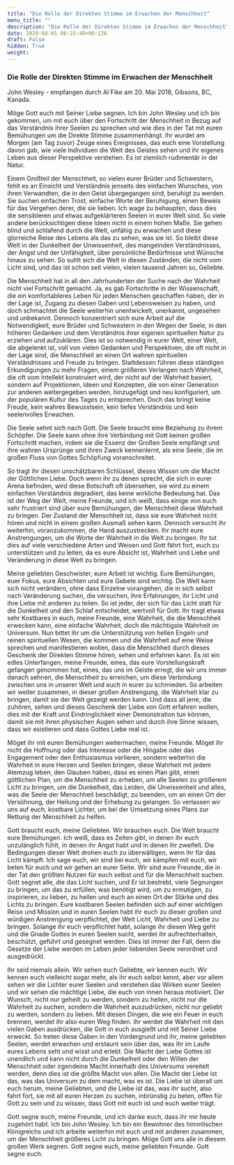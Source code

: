 ```yaml
---
title: "Die Rolle der Direkten Stimme im Erwachen der Menschheit"
menu_title: ""
description: "Die Rolle der Direkten Stimme im Erwachen der Menschheit"
date: 2020-08-01 06:25:48+00:126
draft: False
hidden: True
weight:
---
```

### Die Rolle der Direkten Stimme im Erwachen der Menschheit

John Wesley - empfangen durch Al Fike am 20. Mai 2018, Gibsons, BC, Kanada.

Möge Gott euch mit Seiner Liebe segnen. Ich bin John Wesley und ich bin gekommen, um mit euch über den Fortschritt der Menschheit in Bezug auf das Verständnis ihrer Seelen zu sprechen und wie dies in der Tat mit euren Bemühungen um die Direkte Stimme zusammenhängt. Ihr wurdet am Morgen (am Tag zuvor) Zeuge eines Ereignisses, das euch eine Vorstellung davon gab, wie viele Individuen die Welt des Geistes sehen und ihr eigenes Leben aus dieser Perspektive verstehen. Es ist ziemlich rudimentär in der Natur.

Einem Großteil der Menschheit, so vielen eurer Brüder und Schwestern, fehlt es an Einsicht und Verständnis jenseits des einfachen Wunsches, von ihren Verwandten, die in den Geist übergegangen sind, beruhigt zu werden. Sie suchen einfachen Trost, einfache Worte der Beruhigung, einen Beweis für das Vergehen derer, die sie lieben. Ich wage zu behaupten, dass dies die sensibleren und etwas aufgeklärteren Seelen in eurer Welt sind. So viele andere berücksichtigen diese Ideen nicht in einem hohen Maße. Sie gehen blind und schlafend durch die Welt, unfähig zu erwachen und diese glorreiche Reise des Lebens als das zu sehen, was sie ist. So bleibt diese Welt in der Dunkelheit der Unwissenheit, des mangelnden Verständnisses, der Angst und der Unfähigkeit, über persönliche Bedürfnisse und Wünsche hinaus zu sehen. So suhlt sich die Welt in diesen Zuständen, die nicht vom Licht sind, und das ist schon seit vielen, vielen tausend Jahren so, Geliebte.

Die Menschheit hat in all den Jahrhunderten der Suche nach der Wahrheit nicht viel Fortschritt gemacht. Ja, es gab Fortschritte in der Wissenschaft, die ein komfortableres Leben für jeden Menschen geschaffen haben, der in der Lage ist, Zugang zu diesen Gaben und Lebensweisen zu haben, und doch schmachtet die Seele weiterhin unentwickelt, unerkannt, ungesehen und unbekannt. Dennoch konzentriert sich eure Arbeit auf die Notwendigkeit, eure Brüder und Schwestern in den Wegen der Seele, in den höheren Gedanken und dem Verständnis ihrer eigenen spirituellen Natur zu erziehen und aufzuklären. Dies ist so notwendig in eurer Welt, einer Welt, die abgelenkt ist, voll von vielen Gedanken und Perspektiven, die oft nicht in der Lage sind, die Menschheit an einen Ort wahren spirituellen Verständnisses und Freude zu bringen. Stattdessen führen diese ständigen Erkundigungen zu mehr Fragen, einem größeren Verlangen nach Wahrheit, die oft vom Intellekt konstruiert wird, der nicht auf der Wahrheit basiert, sondern auf Projektionen, Ideen und Konzepten, die von einer Generation zur anderen weitergegeben werden, hinzugefügt und neu konfiguriert, um der populären Kultur des Tages zu entsprechen. Doch das bringt keine Freude, kein wahres Bewusstsein, kein tiefes Verständnis und kein seelenvolles Erwachen.

Die Seele sehnt sich nach Gott. Die Seele braucht eine Beziehung zu ihrem Schöpfer. Die Seele kann ohne ihre Verbindung mit Gott keinen großen Fortschritt machen, indem sie die Essenz der Großen Seele empfängt und ihre wahren Ursprünge und ihren Zweck kennenlernt, als eine Seele, die im großen Fluss von Gottes Schöpfung voranschreitet.

So tragt ihr diesen unschätzbaren Schlüssel, dieses Wissen um die Macht der Göttlichen Liebe. Doch wenn ihr zu denen sprecht, die sich in eurer Arena befinden, wird diese Botschaft oft übersehen, sie wird zu einem einfachen Verständnis degradiert, das keine wirkliche Bedeutung hat. Das ist der Weg der Welt, meine Freunde, und ich weiß, dass einige von euch sehr frustriert sind über eure Bemühungen, der Menschheit diese Wahrheit zu bringen. Der Zustand der Menschheit ist, dass sie eure Wahrheit nicht hören und nicht in einem großen Ausmaß sehen kann. Dennoch versucht ihr weiterhin, voranzukommen, die Hand auszustrecken. Ihr macht eure Anstrengungen, um die Worte der Wahrheit in die Welt zu bringen. Ihr tut dies auf viele verschiedene Arten und Weisen und Gott fährt fort, euch zu unterstützen und zu leiten, da es eure Absicht ist, Wahrheit und Liebe und Veränderung in diese Welt zu bringen.

Meine geliebten Geschwister, eure Arbeit ist wichtig. Eure Bemühungen, euer Fokus, eure Absichten und eure Gebete sind wichtig. Die Welt kann sich nicht verändern, ohne dass Einzelne vorangehen, die in sich selbst nach Veränderung suchen, die versuchen, ihre Erfahrungen, ihr Licht und ihre Liebe mit anderen zu teilen. So ist jeder, der sich für das Licht statt für die Dunkelheit und den Schlaf entscheidet, wertvoll für Gott. Ihr tragt etwas sehr Kostbares in euch, meine Freunde, eine Wahrheit, die die Menschheit erwecken kann, eine einfache Wahrheit, doch die mächtigste Wahrheit im Universum. Nun bittet ihr um die Unterstützung von hellen Engeln und reinen spirituellen Wesen, die kommen und die Wahrheit auf eine Weise sprechen und manifestieren wollen, dass die Menschheit durch dieses Geschenk der Direkten Stimme hören, sehen und erfahren kann. Es ist ein edles Unterfangen, meine Freunde, eines, das eure Vorstellungskraft gefangen genommen hat, eines, das uns im Geiste erregt, die wir uns immer danach sehnen, die Menschheit zu erreichen, um diese Verbindung zwischen uns in unserer Welt und euch in eurer zu schmieden. So arbeiten wir weiter zusammen, in dieser großen Anstrengung, die Wahrheit klar zu bringen, damit sie der Welt gezeigt werden kann. Und dass all jene, die zuhören, sehen und dieses Geschenk der Liebe von Gott erfahren wollen, dies mit der Kraft und Eindringlichkeit einer Demonstration tun können, damit sie mit ihren physischen Augen sehen und durch ihre Sinne wissen, dass wir existieren und dass Gottes Liebe real ist.

Möget ihr mit euren Bemühungen weitermachen, meine Freunde. Möget ihr nicht die Hoffnung oder das Interesse oder die Hingabe oder das Engagement oder den Enthusiasmus verlieren, sondern weiterhin die Wahrheit in eure Herzen und Seelen bringen, diese Wahrheit mit jedem Atemzug leben, den Glauben haben, dass es einen Plan gibt, einen göttlichen Plan, um die Menschheit zu erheben, um alle Seelen zu größerem Licht zu bringen, um die Dunkelheit, das Leiden, die Unwissenheit und alles, was die Seele der Menschheit beschädigt, zu beenden, um an einen Ort der Versöhnung, der Heilung und der Erhebung zu gelangen. So verlassen wir uns auf euch, kostbare Lichter, um bei der Umsetzung eines Plans zur Rettung der Menschheit zu helfen.

Gott braucht euch, meine Geliebten. Wir brauchen euch. Die Welt braucht eure Bemühungen. Ich weiß, dass es Zeiten gibt, in denen ihr euch unzulänglich fühlt, in denen ihr Angst habt und in denen ihr zweifelt. Die Bedingungen dieser Welt drohen euch zu überwältigen, wenn ihr für das Licht kämpft. Ich sage euch, wir sind bei euch, wir kämpfen mit euch, wir beten für euch und wir gehen an eurer Seite. Wir sind eure Freunde, die in der Tat den größten Nutzen für euch selbst und für die Menschheit suchen. Gott segnet alle, die das Licht suchen, und Er ist bestrebt, viele Segnungen zu bringen, um das zu erfüllen, was benötigt wird, um zu ermutigen, zu inspirieren, zu lieben, zu heilen und euch an einen Ort der Stärke und des Lichts zu bringen. Eure kostbaren Seelen befinden sich auf einer wichtigen Reise und Mission und in euren Seelen habt ihr euch zu dieser großen und würdigen Anstrengung verpflichtet, der Welt Licht, Wahrheit und Liebe zu bringen. Solange ihr euch verpflichtet habt, solange ihr diesen Weg geht und die Gnade Gottes in euren Seelen sucht, werdet ihr aufrechterhalten, beschützt, geführt und gesegnet werden. Dies ist immer der Fall, denn die Gesetze der Liebe werden im Leben jeder liebenden Seele verordnet und ausgedrückt.

Ihr seid niemals allein. Wir sehen euch Geliebte, wir kennen euch. Wir kennen euch vielleicht sogar mehr, als ihr euch selbst kennt, aber vor allem sehen wir die Lichter eurer Seelen und verstehen das Wirken eurer Seelen und wir sehen die mächtige Liebe, die euch von innen heraus motiviert. Der Wunsch, nicht nur geheilt zu werden, sondern zu heilen, nicht nur die Wahrheit zu suchen, sondern die Wahrheit auszudrücken, nicht nur geliebt zu werden, sondern zu lieben. Mit diesen Dingen, die wie ein Feuer in euch brennen, werdet ihr also euren Weg finden. Ihr werdet die Wahrheit mit den vielen Gaben ausdrücken, die Gott in euch ausgießt und mit Seiner Liebe erweckt. So treten diese Gaben in den Vordergrund und ihr, meine geliebten Seelen, werdet erwachen und erstaunt sein über das, was ihr im Laufe eures Lebens seht und wisst und erlebt. Die Macht der Liebe Gottes ist unendlich und kann nicht durch die Dunkelheit oder den Willen der Menschheit oder irgendeine Macht innerhalb des Universums vereitelt werden, denn dies ist die größte Macht von allen. Die Macht der Liebe ist das, was das Universum zu dem macht, was es ist. Die Liebe ist überall um euch herum, meine Geliebten, und die Liebe ist das, was ihr sucht, also fahrt fort, sie mit all euren Herzen zu suchen, inbrünstig zu beten, offen für Gott zu sein und zu wissen, dass Gott mit euch ist und euch weiter trägt.

Gott segne euch, meine Freunde, und ich danke euch, dass ihr mir heute zugehört habt. Ich bin John Wesley. Ich bin ein Bewohner des himmlischen Königreichs und ich arbeite weiterhin mit euch und mit anderen zusammen, um der Menschheit größeres Licht zu bringen. Möge Gott uns alle in diesem großen Werk segnen. Gott segne euch, meine geliebten Freunde. Gott segne euch.
